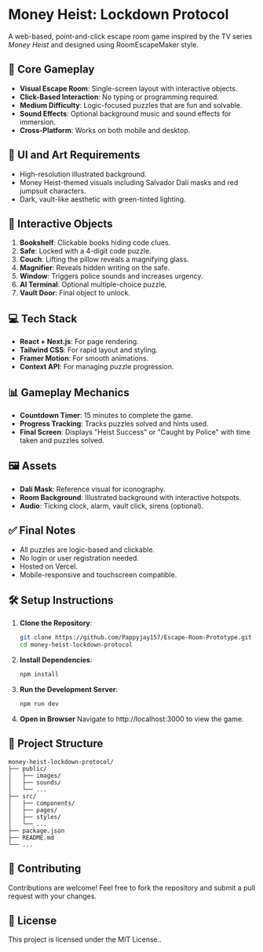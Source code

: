 # Money Heist: Lockdown Protocol

A web-based, point-and-click escape room game inspired by the TV series *Money Heist* and designed using RoomEscapeMaker style.

## 🎯 Core Gameplay

- **Visual Escape Room**: Single-screen layout with interactive objects.
- **Click-Based Interaction**: No typing or programming required.
- **Medium Difficulty**: Logic-focused puzzles that are fun and solvable.
- **Sound Effects**: Optional background music and sound effects for immersion.
- **Cross-Platform**: Works on both mobile and desktop.

## 🧱 UI and Art Requirements

- High-resolution illustrated background.
- Money Heist-themed visuals including Salvador Dalí masks and red jumpsuit characters.
- Dark, vault-like aesthetic with green-tinted lighting.

## 🔐 Interactive Objects

1. **Bookshelf**: Clickable books hiding code clues.
2. **Safe**: Locked with a 4-digit code puzzle.
3. **Couch**: Lifting the pillow reveals a magnifying glass.
4. **Magnifier**: Reveals hidden writing on the safe.
5. **Window**: Triggers police sounds and increases urgency.
6. **AI Terminal**: Optional multiple-choice puzzle.
7. **Vault Door**: Final object to unlock.

## 💻 Tech Stack

- **React + Next.js**: For page rendering.
- **Tailwind CSS**: For rapid layout and styling.
- **Framer Motion**: For smooth animations.
- **Context API**: For managing puzzle progression.

## 📊 Gameplay Mechanics

- **Countdown Timer**: 15 minutes to complete the game.
- **Progress Tracking**: Tracks puzzles solved and hints used.
- **Final Screen**: Displays "Heist Success" or "Caught by Police" with time taken and puzzles solved.

## 🖼️ Assets

- **Dalí Mask**: Reference visual for iconography.
- **Room Background**: Illustrated background with interactive hotspots.
- **Audio**: Ticking clock, alarm, vault click, sirens (optional).

## ✅ Final Notes

- All puzzles are logic-based and clickable.
- No login or user registration needed.
- Hosted on Vercel.
- Mobile-responsive and touchscreen compatible.

## 🛠 Setup Instructions

1. **Clone the Repository**:
   ```bash
   git clone https://github.com/Pappyjay157/Escape-Room-Prototype.git
   cd money-heist-lockdown-protocol
   ```

2. **Install Dependencies**:
   ```bash
   npm install
   ```

3. **Run the Development Server**:
   ```bash
   npm run dev
   ```

4. **Open in Browser**
Navigate to http://localhost:3000 to view the game.

## 📂 Project Structure

```plaintext
money-heist-lockdown-protocol/
├── public/
│   ├── images/
│   ├── sounds/
│   └── ...
├── src/
│   ├── components/
│   ├── pages/
│   ├── styles/
│   └── ...
├── package.json
├── README.md
└── ...
```

## 🤝 Contributing

Contributions are welcome! Feel free to fork the repository and submit a pull request with your changes.

## 📜 License

This project is licensed under the MIT License..